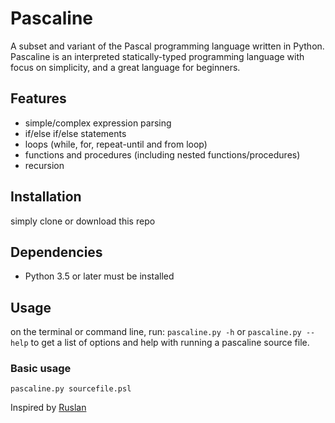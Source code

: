 # Pascaline

A subset and variant of the Pascal programming language written in Python. 
Pascaline is an interpreted statically-typed programming language with focus on simplicity, and a great language for beginners.

## Features
- simple/complex expression parsing
- if/else if/else statements
- loops (while, for, repeat-until and from loop)
- functions and procedures (including nested functions/procedures)
- recursion

## Installation

simply clone or download this repo

## Dependencies

- Python 3.5 or later must be installed

## Usage

on the terminal or command line, run:
``` pascaline.py -h ``` or ``` pascaline.py --help ``` to get a list of options and help with running a pascaline source file.

### Basic usage

```
pascaline.py sourcefile.psl
```


Inspired by [Ruslan](https://ruslanspivak.com/lsbasi-part1/)
